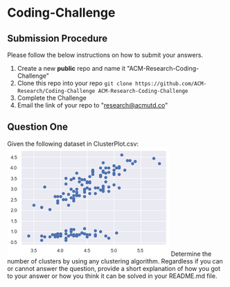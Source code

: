 # Coding-Challenge

## Submission Procedure
Please follow the below instructions on how to submit your answers.

1. Create a new **public** repo and name it "ACM-Research-Coding-Challenge"
2. Clone this repo into your repo `git clone https://github.com/ACM-Research/Coding-Challenge ACM-Research-Coding-Challenge`
3. Complete the Challenge
4. Email the link of your repo to "research@acmutd.co" 

## Question One
Given the following dataset in ClusterPlot.csv:
![Image of Cluster Plot](ClusterPlot.png)
Determine the number of clusters by using any clustering algorithm. Regardless if you can or cannot answer the question, provide a short explanation of how you got to your answer or how you think it can be solved in your README.md file.
